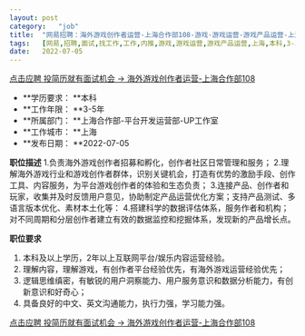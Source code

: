 ```yaml
---
layout:	post
category:	"job"
title:	"网易招聘：海外游戏创作者运营-上海合作部108-游戏-游戏运营-游戏产品运营-上海本科3-5年"
tags:	[网易,招聘,面试,找工作,工作,内推,游戏,游戏运营,游戏产品运营,上海,本科,3-5年]
date:	2022-07-05
---
```


[点击应聘 投简历就有面试机会 -> 海外游戏创作者运营-上海合作部108](http://mobile.bole.netease.com/bole/boleDetail?id=36169&employeeId=346f03c3cda5f04c&key=all)



- **学历要求： **本科
- **工作年限： **3-5年
- **所属部门： **上海合作部-平台开发运营部-UP工作室
- **工作城市： **上海
- **发布日期： **2022-07-05



**职位描述**
1.负责海外游戏创作者招募和孵化，创作者社区日常管理和服务；
2.理解海外游戏行业和游戏创作者群体，识别关键机会，打造有优势的激励手段、创作工具、内容服务，为平台游戏创作者的体验和生态负责；
3.连接产品、创作者和玩家，收集并及时反馈用户意见，协助制定产品运营优化方案；支持产品测试、多语言版本优化、素材本土化等：
4.搭建科学的数据评估体系，服务作者和机构；对不同周期和分层创作者建立有效的数据监控和挖掘体系，发现新的产品增长点。



**职位要求**
1.	本科及以上学历，2年以上互联网平台/娱乐内容运营经验。
2.	理解内容，理解游戏，有创作者平台经验优先，有海外游戏运营经验优先；
3.	逻辑思维缜密，有敏锐的用户洞察能力、用户服务意识和数据分析能力，有创新意识和好奇心；
4.	具备良好的中文、英文沟通能力，执行力强，学习能力强。



[点击应聘 投简历就有面试机会 -> 海外游戏创作者运营-上海合作部108](http://mobile.bole.netease.com/bole/boleDetail?id=36169&employeeId=346f03c3cda5f04c&key=all)